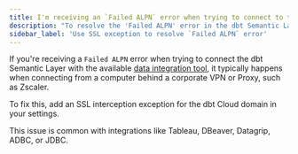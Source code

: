 ```yaml
---
title: I'm receiving an `Failed ALPN` error when trying to connect to the dbt Semantic Layer.
description: "To resolve the 'Failed ALPN' error in the dbt Semantic Layer, create a SSL interception exception for the dbt Cloud domain."
sidebar_label: 'Use SSL exception to resolve `Failed ALPN` error'
---
```


If you're receiving a `Failed ALPN` error when trying to connect the dbt Semantic Layer with the available [data integration tool](/docs/use-dbt-semantic-layer/avail-sl-integrations), it typically happens when connecting from a computer behind a corporate VPN or Proxy, such as Zscaler. 

To fix this, add an SSL interception exception for the dbt Cloud domain in your settings.

This issue is common with integrations like Tableau, DBeaver, Datagrip, ADBC, or JDBC.
